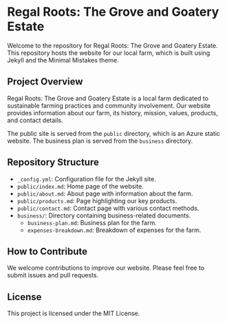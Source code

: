 # Regal Roots: The Grove and Goatery Estate

Welcome to the repository for Regal Roots: The Grove and Goatery Estate. This repository hosts the website for our local farm, which is built using Jekyll and the Minimal Mistakes theme.

## Project Overview

Regal Roots: The Grove and Goatery Estate is a local farm dedicated to sustainable farming practices and community involvement. Our website provides information about our farm, its history, mission, values, products, and contact details.

The public site is served from the `public` directory, which is an Azure static website. The business plan is served from the `business` directory.

## Repository Structure

- `_config.yml`: Configuration file for the Jekyll site.
- `public/index.md`: Home page of the website.
- `public/about.md`: About page with information about the farm.
- `public/products.md`: Page highlighting our key products.
- `public/contact.md`: Contact page with various contact methods.
- `business/`: Directory containing business-related documents.
  - `business-plan.md`: Business plan for the farm.
  - `expenses-breakdown.md`: Breakdown of expenses for the farm.

## How to Contribute

We welcome contributions to improve our website. Please feel free to submit issues and pull requests.

## License

This project is licensed under the MIT License.
